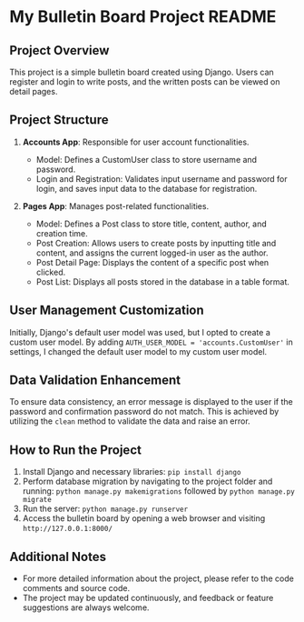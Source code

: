 # My Bulletin Board Project README

## Project Overview
This project is a simple bulletin board created using Django. Users can register and login to write posts, and the written posts can be viewed on detail pages.

## Project Structure
1. **Accounts App**: Responsible for user account functionalities.
   - Model: Defines a CustomUser class to store username and password.
   - Login and Registration: Validates input username and password for login, and saves input data to the database for registration.

2. **Pages App**: Manages post-related functionalities.
   - Model: Defines a Post class to store title, content, author, and creation time.
   - Post Creation: Allows users to create posts by inputting title and content, and assigns the current logged-in user as the author.
   - Post Detail Page: Displays the content of a specific post when clicked.
   - Post List: Displays all posts stored in the database in a table format.

## User Management Customization
Initially, Django's default user model was used, but I opted to create a custom user model. By adding `AUTH_USER_MODEL = 'accounts.CustomUser'` in settings, I changed the default user model to my custom user model.

## Data Validation Enhancement
To ensure data consistency, an error message is displayed to the user if the password and confirmation password do not match. This is achieved by utilizing the `clean` method to validate the data and raise an error.

## How to Run the Project
1. Install Django and necessary libraries: `pip install django`
2. Perform database migration by navigating to the project folder and running: `python manage.py makemigrations` followed by `python manage.py migrate`
3. Run the server: `python manage.py runserver`
4. Access the bulletin board by opening a web browser and visiting `http://127.0.0.1:8000/`

## Additional Notes
- For more detailed information about the project, please refer to the code comments and source code.
- The project may be updated continuously, and feedback or feature suggestions are always welcome.
